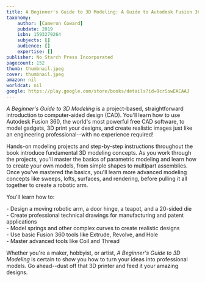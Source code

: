 ```yaml
---
title: A Beginner's Guide to 3D Modeling: A Guide to Autodesk Fusion 360
taxonomy:
	author: [Cameron Coward]
	pubdate: 2019
	isbn: 1593279264
	subjects: []
	audience: []
	expertise: []
publisher: No Starch Press Incorporated
pagecount: 152
thumb: thumbnail.jpeg
cover: thumbnail.jpeg
amazon: nil
worldcat: nil
google: https://play.google.com/store/books/details?id=9crSswEACAAJ
---
```

<i>A Beginner's Guide to 3D Modeling</i> is a project-based, straightforward introduction to computer-aided design (CAD). You'll learn how to use Autodesk Fusion 360, the world's most powerful free CAD software, to model gadgets, 3D print your designs, and create realistic images just like an engineering professional--with no experience required! <p>Hands-on modeling projects and step-by-step instructions throughout the book introduce fundamental 3D modeling concepts. As you work through the projects, you'll master the basics of parametric modeling and learn how to create your own models, from simple shapes to multipart assemblies. Once you've mastered the basics, you'll learn more advanced modeling concepts like sweeps, lofts, surfaces, and rendering, before pulling it all together to create a robotic arm. <p>You'll learn how to: <p>- Design a moving robotic arm, a door hinge, a teapot, and a 20-sided die<br>- Create professional technical drawings for manufacturing and patent applications <br>- Model springs and other complex curves to create realistic designs <br>- Use basic Fusion 360 tools like Extrude, Revolve, and Hole<br>- Master advanced tools like Coil and Thread <p>Whether you're a maker, hobbyist, or artist, <i>A Beginner's Guide to 3D Modeling</i> is certain to show you how to turn your ideas into professional models. Go ahead--dust off that 3D printer and feed it your amazing designs.